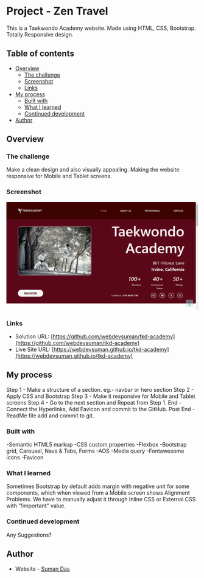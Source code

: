 # Project - Zen Travel

This is a Taekwondo Academy website. Made using HTML, CSS, Bootstrap. Totally Responsive design.

## Table of contents

- [Overview](#overview)
  - [The challenge](#the-challenge)
  - [Screenshot](#screenshot)
  - [Links](#links)
- [My process](#my-process)
  - [Built with](#built-with)
  - [What I learned](#what-i-learned)
  - [Continued development](#continued-development)
- [Author](#author)

## Overview

### The challenge

Make a clean design and also visually appealing. Making the website responsive for Mobile and Tablet screens.

### Screenshot

![](./Screenshot.png)

### Links

- Solution URL: [https://github.com/webdevsuman/tkd-academy](https://github.com/webdevsuman/tkd-academy)
- Live Site URL: [https://webdevsuman.github.io/tkd-academy](https://webdevsuman.github.io/tkd-academy)

## My process

Step 1 - Make a structure of a section. eg.- navbar or hero section
Step 2 - Apply CSS and Bootstrap
Step 3 - Make it responsive for Mobile and Tablet screens
Step 4 - Go to the next section and Repeat from Step 1.
End - Connect the Hyperlinks, Add Favicon and commit to the GitHub.
Post End - ReadMe file add and commit to git.

### Built with

-Semantic HTML5 markup
-CSS custom properties
-Flexbox
-Bootstrap grid, Carousel, Navs & Tabs, Forms
-AOS
-Media query
-Fontawesome icons
-Favicon

### What I learned

Sometimes Bootstrap by default adds margin with negative unit for some components, which when viewed from a Mobile screen shows Alignment Problems. We have to manually adjust it through Inline CSS or External CSS with "!important" value.

### Continued development

Any Suggestions?

## Author

- Website - [Suman Das](https://github.com/webdevsuman/)
